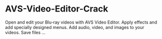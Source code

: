 # AVS-Video-Editor-Crack
Open and edit your Blu-ray videos with AVS Video Editor. Apply effects and add specially designed menus. Add audio, video, and images to your videos. Save files ...
